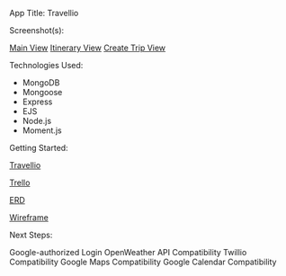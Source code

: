 App Title: Travellio

Screenshot(s): 

[Main View](https://ibb.co/cQwnJdw)
[Itinerary View](https://ibb.co/BCZsjtC)
[Create Trip View](https://ibb.co/mcF7Z72)

Technologies Used: 

- MongoDB
- Mongoose
- Express
- EJS
- Node.js
- Moment.js

Getting Started: 

[Travellio](https://bear-travel-planner-sei.herokuapp.com/trips)

[Trello](https://trello.com/b/gYIXaLSO/sei-proj-2-travel-app)

[ERD](https://app.lucidchart.com/lucidchart/invitations/accept/7d25fdba-dd34-4c72-a4e9-82bda8fcb5e2)

[Wireframe](https://app.lucidchart.com/lucidchart/invitations/accept/9e777478-52af-48f2-beaa-e33c635f9318)



Next Steps: 

Google-authorized Login
OpenWeather API Compatibility
Twillio Compatibility
Google Maps Compatibility
Google Calendar Compatibility

